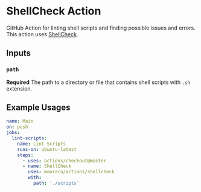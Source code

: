 # ShellCheck Action

GitHub Action for linting shell scripts and finding possible issues and errors.
This action uses [ShellCheck](https://github.com/koalaman/shellcheck).

## Inputs

### `path`

**Required** The path to a directory or file that contains shell scripts with `.sh` extension.

## Example Usages

```yaml
name: Main
on: push
jobs:
  lint-scripts:
    name: Lint Scripts
    runs-on: ubuntu-latest
    steps:
      - uses: actions/checkout@master
      - name: ShellCheck
        uses: moorara/actions/shellcheck
        with:
          path: './scripts'
```
